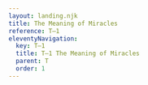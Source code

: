 ```yaml
---
layout: landing.njk
title: The Meaning of Miracles
reference: T–1
eleventyNavigation:
  key: T–1
  title: T–1 The Meaning of Miracles
  parent: T
  order: 1
---
```


